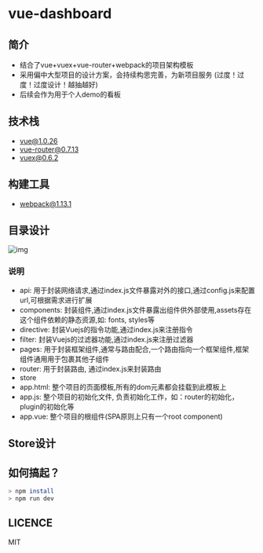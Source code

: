 # vue-dashboard

## 简介
- 结合了vue+vuex+vue-router+webpack的项目架构模板
- 采用偏中大型项目的设计方案，会持续构思完善，为新项目服务 (过度！过度！过度设计！越抽越好)
- 后续会作为用于个人demo的看板

## 技术栈
- vue@1.0.26
- vue-router@0.7.13
- vuex@0.6.2

## 构建工具
- webpack@1.13.1

## 目录设计
![img](https://github.com/PeterLimao/vue-starter/raw/master/docs/images/src.png)

### 说明
- api: 用于封装网络请求,通过index.js文件暴露对外的接口,通过config.js来配置url,可根据需求进行扩展
- components: 封装组件,通过index.js文件暴露出组件供外部使用,assets存在这个组件依赖的静态资源,如: fonts, styles等
- directive: 封装Vuejs的指令功能,通过index.js来注册指令
- filter: 封装Vuejs的过滤器功能,通过index.js来注册过滤器
- pages: 用于封装框架组件,通常与路由配合,一个路由指向一个框架组件,框架组件通用用于包裹其他子组件
- router: 用于封装路由, 通过index.js来封装路由
- store
- app.html: 整个项目的页面模板,所有的dom元素都会挂载到此模板上
- app.js: 整个项目的初始化文件, 负责初始化工作，如：router的初始化，plugin的初始化等
- app.vue: 整个项目的根组件(SPA原则上只有一个root component)

## Store设计

## 如何搞起？
```bash
> npm install
> npm run dev
```
## LICENCE
MIT
